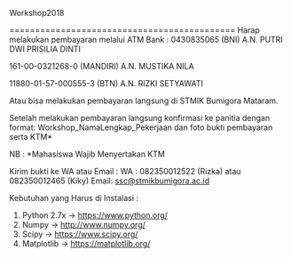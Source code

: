 Workshop2018


============================================
Harap melakukan pembayaran melalui ATM Bank :
0430835065 (BNI)
A.N. PUTRI DWI PRISILIA DINTI

161-00-0321268-0 (MANDIRI)
A.N. MUSTIKA NILA

11880-01-57-000555-3 (BTN)
A.N. RIZKI SETYAWATI

Atau bisa melakukan pembayaran langsung di STMIK Bumigora Mataram.

Setelah melakukan pembayaran langsung konfirmasi ke panitia dengan format:
Workshop_NamaLengkap_Pekerjaan dan foto bukti pembayaran serta KTM*

NB :
*Mahasiswa Wajib Menyertakan KTM

Kirim bukti ke WA atau Email :
WA : 082350012522 (Rizka) atau 082350012465 (Kiky)
Email: ssc@stmikbumigora.ac.id

Kebutuhan yang Harus di Instalasi :
1. Python 2.7x -> https://www.python.org/
2. Numpy -> http://www.numpy.org/
3. Scipy -> https://www.scipy.org/
4. Matplotlib -> https://matplotlib.org/

